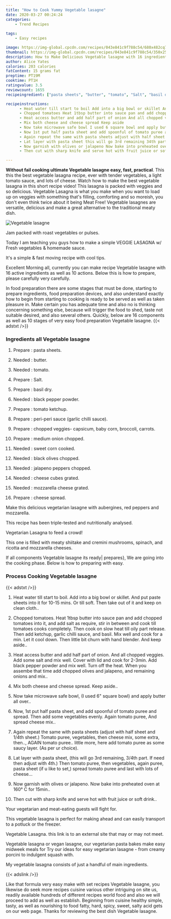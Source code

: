 ```yaml
---
title: "How to Cook Yummy Vegetable lasagne"
date: 2020-03-27 00:24:24
categories:
    - Trend Recipes
    
tags:
    - Easy recipes

image: https://img-global.cpcdn.com/recipes/043e841c9f788c54/680x482cq70/vegetable-lasagne-recipe-main-photo.jpg
thumbnail: https://img-global.cpcdn.com/recipes/043e841c9f788c54/350x250cq70/vegetable-lasagne-recipe-main-photo.jpg
description: How to Make Delicious Vegetable lasagne with 16 ingredients and 10 stages of easy cooking.
author: Alice Yates
calories: 203 calories
fatContent: 15 grams fat
preptime: PT19M
cooktime: PT1H
ratingvalue: 3.5
reviewcount: 1655
recipeingredient: ["pasta sheets", "butter", "tomato", "Salt", "basil dry", "black pepper powder", "tomato ketchup", "periperi sauce garlic chilli sauce", "chopped veggies capsicum baby corn broccoli carrots", "medium onion chopped", "sweet corn cooked", "black olives chopped", "jalapeno peppers chopped", "cheese cubes grated", "mozzarella cheese grated", "cheese spread"]

recipeinstructions: 
      - Heat water till start to boil Add into a big bowl or skillet And put paste sheets into it for 1015 mins Or till soft Then take out of it and keep on clean cloth 
      - Chopped tomatoes Heat 1tbsp butter into sauce pan and add chopped tomatoes into it and add salt as require stir in between and cook till tomatoes cooks completely Then cook on slow heat till oily part release Then add ketchup garlic chilli sauce and basil Mix well and cook for a min Let it cool down Then little bit churn with hand blender And keep aside 
      - Heat access butter and add half part of onion And all chopped veggies Add some salt and mix well Cover with lid and cook for 23min Add black pepper powder and mix well Turn off the heat When you assembe that time add chopped olives and jalapeno and remaining onions and mix 
      - Mix both cheese and cheese spread Keep aside 
      - Now take microwave safe bowl I used 6 square bowl and apply butter all over 
      - Now 1st put half pasta sheet and add spoonful of tomato puree and spread Then add some vegetables evenly Again tomato puree And spread cheese mix 
      - Again repeat the same with pasta sheets adjust with half sheet and 14th sheet Tomato puree vegetables then cheese mix some extra then AGAIN tomato puree little more here add tomato puree as some saucy layer As per ur choice 
      - Lat layer with pasta sheet this will go 3rd remaining 34th part If need then adjust with 4th Then tomato puree then vegetables again puree pasta sheet if u like to set spread tomato puree and last with lots of cheese 
      - Now garnish with olives or jalapeno Now bake into preheated oven at 160 C for 15min 
      - Then cut with sharp knife and serve hot with fruit juice or soft drink

---
```




**Without fail cooking ultimate Vegetable lasagne easy, fast, practical**. This this the best vegetable lasagna recipe, ever with tender vegetables, a light tomato sauce, and lots of cheese. Watch how to make the best vegetable lasagna in this short recipe video! This lasagna is packed with veggies and so delicious. Vegetable Lasagna is what you make when you want to load up on veggies with something that&#39;s filling, comforting and so moreish, you don&#39;t even think twice about it being Meat Free! Vegetable lasagnes are versatile, delicious and make a great alternative to the traditional meaty dish.


![Vegetable lasagne](https://img-global.cpcdn.com/recipes/043e841c9f788c54/680x482cq70/vegetable-lasagne-recipe-main-photo.jpg "Vegetable lasagne")



Jam packed with roast vegetables or pulses.

Today I am teaching you guys how to make a simple VEGGIE LASAGNA w/ Fresh vegetables &amp; homemade sauce.

It&#39;s a simple &amp; fast moving recipe with cool tips.


Excellent Morning all, currently you can make recipe Vegetable lasagne with 16 active ingredients as well as 10 actions. Below this is how to prepare, please carefully very carefully.

In food preparation there are some stages that must be done, starting to prepare ingredients, food preparation devices, and also understand exactly how to begin from starting to cooking is ready to be served as well as taken pleasure in. Make certain you has adequate time and also no is thinking concerning something else, because will trigger the food to shed, taste not suitable desired, and also several others. Quickly, below are 16 components as well as 10 stages of very easy food preparation Vegetable lasagne.
{{< adstxt />}}

### Ingredients all Vegetable lasagne


1. Prepare  : pasta sheets.

1. Needed  : butter.

1. Needed  : tomato.

1. Prepare  : Salt.

1. Prepare  : basil dry.

1. Needed  : black pepper powder.

1. Prepare  : tomato ketchup.

1. Prepare  : peri-peri sauce (garlic chilli sauce).

1. Prepare  : chopped veggies- capsicum, baby corn, broccoli, carrots.

1. Prepare  : medium onion chopped.

1. Needed  : sweet corn cooked.

1. Needed  : black olives chopped.

1. Needed  : jalapeno peppers chopped.

1. Needed  : cheese cubes grated.

1. Needed  : mozzarella cheese grated.

1. Prepare  : cheese spread.


Make this delicious vegetarian lasagne with aubergines, red peppers and mozzarella.

This recipe has been triple-tested and nutritionally analysed.

Vegetarian Lasagna to feed a crowd!

This one is filled with meaty shiitake and cremini mushrooms, spinach, and ricotta and mozzarella cheeses.


If all components Vegetable lasagne its ready| prepares}, We are going into the cooking phase. Below is how to preparing with easy.

### Process Cooking Vegetable lasagne

{{< adstxt />}}


1. Heat water till start to boil. Add into a big bowl or skillet. And put paste sheets into it for 10-15 mins. Or till soft. Then take out of it and keep on clean cloth..



1. Chopped tomatoes. Heat 1tbsp butter into sauce pan and add chopped tomatoes into it, and add salt as require, stir in between and cook till tomatoes cooks completely. Then cook on slow heat till oily part release. Then add ketchup, garlic chilli sauce, and basil. Mix well and cook for a min. Let it cool down. Then little bit churn with hand blender. And keep aside..



1. Heat access butter and add half part of onion. And all chopped veggies. Add some salt and mix well. Cover with lid and cook for 2-3min. Add black pepper powder and mix well. Turn off the heat. When you assembe that time add chopped olives and jalapeno, and remaining onions and mix..



1. Mix both cheese and cheese spread. Keep aside..



1. Now take microwave safe bowl, (I used 6&#34; square bowl) and apply butter all over..



1. Now, 1st put half pasta sheet, and add spoonful of tomato puree and spread. Then add some vegetables evenly. Again tomato puree, And spread cheese mix..



1. Again repeat the same with pasta sheets (adjust with half sheet and 1/4th sheet.) Tomato puree, vegetables, then cheese mix, some extra, then.., AGAIN tomato puree.. little more, here add tomato puree as some saucy layer. (As per ur choice).



1. Lat layer with pasta sheet, (this will go 3rd remaining, 3/4th part. If need then adjust with 4th.) Then tomato puree, then vegetables, again puree, pasta sheet (if u like to set,) spread tomato puree and last with lots of cheese...



1. Now garnish with olives or jalapeno. Now bake into preheated oven at 160° C for 15min..



1. Then cut with sharp knife and serve hot with fruit juice or soft drink..




Your vegetarian and meat-eating guests will fight for.

This vegetable lasagna is perfect for making ahead and can easily transport to a potluck or the freezer.

Vegetable Lasagna. this link is to an external site that may or may not meet.

Vegetable lasagna or vegan lasagne, our vegetarian pasta bakes make easy midweek meals for Try our ideas for easy vegetarian lasagne - from creamy porcini to indulgent squash with.

My vegetable lasagna consists of just a handful of main ingredients.


{{< adslink />}}

Like that formula very easy make with set recipes Vegetable lasagne, you likewise do seek more recipes cuisine various other intriguing on site us, readily available hundreds of different recipes world food and also we will proceed to add as well as establish. Beginning from cuisine healthy simple, tasty, as well as nourishing to food fatty, hard, spicy, sweet, salty acid gets on our web page. Thanks for reviewing the best dish Vegetable lasagne.
